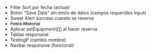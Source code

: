 -  Filter Sort por fecha (actual)
-  Botón "Save Data" sin envío de datos (campos requeridos Input)
-  Sweet Alert success cuando se reserva
-  ~~Fotos Material~~
-  Aplicar setEquipment([]) al hacer reserva
-  Tablas responsive
-  TestingP (cambio nombre)
-  Navbar responsive (funcional)
